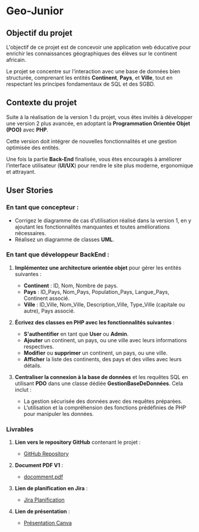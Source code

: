 # Geo-Junior

## Objectif du projet

L'objectif de ce projet est de concevoir une application web éducative pour enrichir les connaissances géographiques des élèves sur le continent africain.

Le projet se concentre sur l’interaction avec une base de données bien structurée, comprenant les entités **Continent**, **Pays**, et **Ville**, tout en respectant les principes fondamentaux de SQL et des SGBD.

## Contexte du projet

Suite à la réalisation de la version 1 du projet, vous êtes invités à développer une version 2 plus avancée, en adoptant la **Programmation Orientée Objet (POO)** avec **PHP**.

Cette version doit intégrer de nouvelles fonctionnalités et une gestion optimisée des entités.

Une fois la partie **Back-End** finalisée, vous êtes encouragés à améliorer l’interface utilisateur (**UI/UX**) pour rendre le site plus moderne, ergonomique et attrayant.

## User Stories

### En tant que concepteur :

- Corrigez le diagramme de cas d’utilisation réalisé dans la version 1, en y ajoutant les fonctionnalités manquantes et toutes améliorations nécessaires.
- Réalisez un diagramme de classes **UML**.

### En tant que développeur BackEnd :

1. **Implémentez une architecture orientée objet** pour gérer les entités suivantes :
    - **Continent** : ID, Nom, Nombre de pays.
    - **Pays** : ID_Pays, Nom_Pays, Population_Pays, Langue_Pays, Continent associé.
    - **Ville** : ID_Ville, Nom_Ville, Description_Ville, Type_Ville (capitale ou autre), Pays associé.

2. **Écrivez des classes en PHP avec les fonctionnalités suivantes** :
    - **S'authentifier** en tant que **User** ou **Admin**.
    - **Ajouter** un continent, un pays, ou une ville avec leurs informations respectives.
    - **Modifier** ou **supprimer** un continent, un pays, ou une ville.
    - **Afficher** la liste des continents, des pays et des villes avec leurs détails.

3. **Centraliser la connexion à la base de données** et les requêtes SQL en utilisant **PDO** dans une classe dédiée **GestionBaseDeDonnées**. Cela inclut :
    - La gestion sécurisée des données avec des requêtes préparées.
    - L’utilisation et la compréhension des fonctions prédéfinies de PHP pour manipuler les données.

### Livrables

1. **Lien vers le repository GitHub** contenant le projet :
   - [GitHub Repository](https://github.com/MhamedOuhanane/Geo-Junior.git)

2. **Document PDF V1** :
   - [docomment.pdf](Documents%20POO/POO.pdf)  

3. **Lien de planification en Jira** :
   - [Jira Planification](https://mhamde.atlassian.net/jira/software/projects/GJ/boards/9?sprintStarted=true&atlOrigin=eyJpIjoiMzRmNDg0YjY0OTk5NDllZjlhY2I2ODRmODkwMTI3N2IiLCJwIjoiaiJ9)

4. **Lien de présentation** :
   - [Présentation Canva](https://www.canva.com/design/DAGagEXjsBY/JVQiiCjMYeu7b9RWvtn7gg/edit?utm_content=DAGagEXjsBY&utm_campaign=designshare&utm_medium=link2&utm_source=sharebutton)
